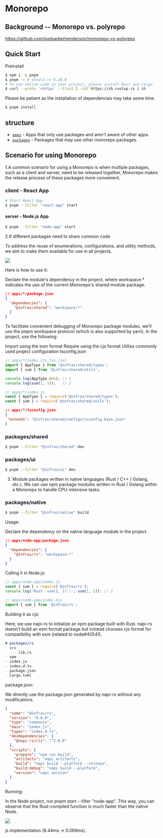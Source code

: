 # Monorepo

## Background -- Monorepo vs. polyrepo
https://github.com/joelparkerhenderson/monorepo-vs-polyrepo

## Quick Start

Preinstall

```bash
$ npm i -g pnpm
$ pnpm -v # should >= 6.20.0
# To use native code in your project, please install Rust and Cargo.
$ curl --proto '=https' --tlsv1.2 -sSf https://sh.rustup.rs | sh
```

Please be patient as the installation of dependencies may take some time.

```bash
$ pnpm install
```

## structure

- [`apps`](./apps) - Apps that only use packages and aren't aware of other apps.
- [`packages`](./packages) - Packages that may use other monorepo packages.


## Scenario for using Monorepo

1.A common scenario for using a Monorepo is when multiple packages, such as a client and server, need to be released together, Monorepo makes the release process of these packages more convenient.

### client - React App

```bash
# Start React App
$ pnpm --filter "react-app" start
```

#### server - Node.js App

```bash
$ pnpm --filter "node-app" start
```

2.If different packages need to share common code

To address the reuse of enumerations, configurations, and utility methods, we aim to make them available for use in all projects. 

![](https://user-images.githubusercontent.com/13595509/146680807-a15b411e-075a-438e-b020-f3d88240c55d.png)


Here is how to use it:

Declare the module's dependency in the project, where workspace:* indicates the use of the current Monorepo's shared module package.

```json
// apps/*/package.json
{
  "dependencies": {
    "@infras/shared": "workspace:*"
  }
}

```
To facilitate convenient debugging of Monorepo package modules, we'll use the pnpm workspace protocol (which is also supported by yarn). In the project, use the following:

Import using the esm format
Require using the cjs format
Utilize commonly used project configuration tsconfig.json

```typescript
// apps/*/index.{ts,tsx,jsx}
import { AppType } from '@infras/shared/types';
import { sum } from '@infras/shared/utils';

console.log(AppType.Web); // 1
console.log(sum(1, 1));   // 2

```

```javascript
// apps/*/index.js
const { AppType } = require('@infras/shared/types');
const { sum } = require('@infras/shared/utils');

```

```json
// apps/*/tsconfig.json
{
 "extends": "@infras/shared/configs/tsconfig.base.json"
}
```

### packages/shared

```bash
$ pnpm --filter "@infras/shared" dev
```

### packages/ui

```bash
$ pnpm --filter "@infras/ui" dev
```

3. Module packages written in native languages (Rust / C++ / Golang, etc.).
We can use npm package modules written in Rust / Golang within a Monorepo to handle CPU-intensive tasks.

### packages/native

```bash
$ pnpm --filter "@infras/native" build
```

Usage:

Declare the dependency on the native language module in the project.

```json
// apps/node-app/package.json
{
  "dependencies": {
    "@infras/rs": "workspace:*"
  }
}
```

Calling it in Node.js:

```javascript
// apps/node-app/index.js
const { sum } = require('@infras/rs');
console.log('Rust `sum(1, 1)`:', sum(1, 1)); // 2

// apps/node-app/index.mjs
import { sum } from '@infras/rs';
```

Building it as cjs:

Here, we use napi-rs to initialize an npm package built with Rust. napi-rs doesn't build an esm format package but instead chooses cjs format for compatibility with esm (related to node#40541).

```markdown
# packages/rs
- src
    - lib.rs
- npm
- index.js
- index.d.ts
- package.json
- Cargo.toml
```
package.json:

We directly use the package.json generated by napi-rs without any modifications.

```json
{
  "name": "@infras/rs",
  "version": "0.0.0",
  "type": "commonjs",
  "main": "index.js",
  "types": "index.d.ts",
  "devDependencies": {
    "@napi-rs/cli": "^2.0.0"
  },
  "scripts": {
    "prepare": "npm run build",
    "artifacts": "napi artifacts",
    "build": "napi build --platform --release",
    "build:debug": "napi build --platform",
    "version": "napi version"
  }
}
```

Running:

In the Node project, run pnpm start --filter "node-app". This way, you can observe that the Rust-compiled function is much faster than the native Node.

![](https://user-images.githubusercontent.com/13595509/146680754-8b6798f4-fa4f-43ff-929e-911e1343ef88.png)

js implementation (8.44ms → 0.069ms).



